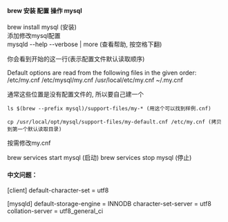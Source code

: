 #### brew 安装 配置 操作 mysql
brew install mysql (安装)  
添加修改mysql配置  
mysqld --help --verbose | more (查看帮助, 按空格下翻)

你会看到开始的这一行(表示配置文件默认读取顺序)

Default options are read from the following files in the given order:
/etc/my.cnf /etc/mysql/my.cnf /usr/local/etc/my.cnf ~/.my.cnf

通常这些位置是没有配置文件的, 所以要自己建一个

``` shell
ls $(brew --prefix mysql)/support-files/my-* (用这个可以找到样例.cnf)  
```

``` shell
cp /usr/local/opt/mysql/support-files/my-default.cnf /etc/my.cnf (拷贝到第一个默认读取目录)
```

按需修改my.cnf

brew services start mysql (启动)
brew services stop mysql (停止)

#### 中文问题：
[client]
default-character-set = utf8

[mysqld]
default-storage-engine = INNODB
character-set-server = utf8
collation-server = utf8_general_ci
